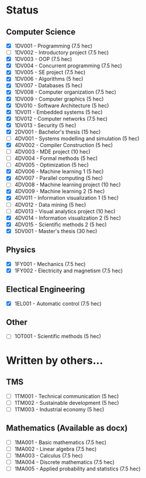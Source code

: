 # Status

## Computer Science

- [X] 1DV001 - Programming (7.5 hec)
- [ ] 1DV002 - Introductory project (7.5 hec)
- [X] 1DV003 - OOP (7.5 hec)
- [X] 1DV004 - Concurrent programming (7.5 hec)
- [X] 1DV005 - SE project (7.5 hec)
- [X] 1DV006 - Algorithms (5 hec)
- [X] 1DV007 - Databases (5 hec)
- [X] 1DV008 - Computer organization (7.5 hec)
- [X] 1DV009 - Computer graphics (5 hec)
- [X] 1DV010 - Software Architecture (5 hec)
- [X] 1DV011 - Embedded systems (5 hec)
- [X] 1DV012 - Computer networks (7.5 hec)
- [X] 1DV013 - Security (5 hec)
- [X] 2DV001 - Bachelor's thesis (15 hec)
- [ ] 4DV001 - Systems modelling and simulation (5 hec)
- [X] 4DV002 - Compiler Construction (5 hec)
- [ ] 4DV003 - MDE project (10 hec)
- [ ] 4DV004 - Formal methods (5 hec)
- [ ] 4DV005 - Optimization (5 hec)
- [X] 4DV006 - Machine learning 1 (5 hec) 
- [X] 4DV007 - Parallel computing (5 hec)
- [ ] 4DV008 - Machine learning project (10 hec)
- [X] 4DV009 - Machine learning 2 (5 hec)
- [X] 4DV011 - Information visualization 1 (5 hec)
- [ ] 4DV012 - Data mining (5 hec)
- [ ] 4DV013 - Visual analytics project (10 hec)
- [X] 4DV014 - Information visualization 2 (5 hec)
- [X] 4DV015 - Scientific methods 2 (5 hec)
- [X] 5DV001 - Master's thesis (30 hec)

## Physics

- [X] 1FY001 - Mechanics (7.5 hec)
- [X] 1FY002 - Electricity and magnetism (7.5 hec)

## Electical Engineering

- [X] 1EL001 - Automatic control (7.5 hec)

## Other

- [ ] 1OT001 - Scientific methods (5 hec)

# Written by others...

## TMS 

- [ ] 1TM001 - Technical communication (5 hec)
- [ ] 1TM002 - Sustainable development (5 hec)
- [ ] 1TM003 - Industrial economy (5 hec)

## Mathematics (Available as docx)

- [ ] 1MA001 - Basic mathematics (7.5 hec)
- [ ] 1MA002 - Linear algebra (7.5 hec)
- [ ] 1MA003 - Calculus (7.5 hec)
- [ ] 1MA004 - Discrete mathematics (7.5 hec)
- [ ] 1MA005 - Applied probability and statistics (7.5 hec)
